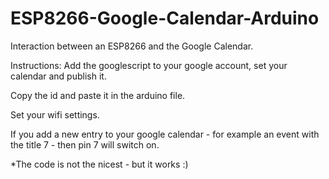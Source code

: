 # ESP8266-Google-Calendar-Arduino
Interaction between an ESP8266 and the Google Calendar.

Instructions:
Add the googlescript to your google account, set your calendar and publish it.

Copy the id and paste it in the arduino file.

Set your wifi settings.

If you add a new entry to your google calendar - for example an event with the title 7 - then pin 7 will switch on.

*The code is not the nicest - but it works :)
